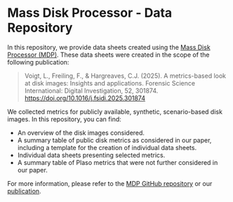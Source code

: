 # Mass Disk Processor - Data Repository

In this repository, we provide data sheets created using the [Mass Disk Processor (MDP)](https://github.com/lenavoigt/mass-disk-processor). These data sheets were created in the scope of the following publication:

> Voigt, L., Freiling, F., & Hargreaves, C.J. (2025). A metrics-based look at disk images: Insights and applications. Forensic Science International: Digital Investigation, 52, 301874. https://doi.org/10.1016/j.fsidi.2025.301874

We collected metrics for publicly available, synthetic, scenario-based disk images. In this repository, you can find:
- An overview of the disk images considered.
- A summary table of public disk metrics as considered in our paper, including a template for the creation of individual data sheets.
- Individual data sheets presenting selected metrics.
- A summary table of Plaso metrics that were not further considered in our paper.

For more information, please refer to the [MDP GitHub repository](https://github.com/lenavoigt/mass-disk-processor) or our [publication](https://www.sciencedirect.com/science/article/pii/S2666281725000137).
